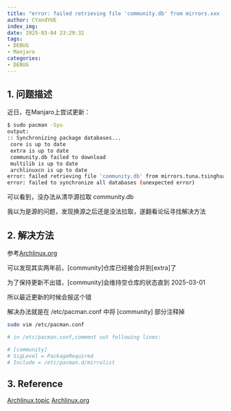 ```yaml
---
title: "error: failed retrieving file 'community.db' from mirrors.xxx : The requested URL returned error: 404"
author: CYandYUE
index_img:
date: 2025-03-04 23:29:32
tags:
- DEBUG
- Manjaro
categories:
- DEBUG
---
```


## 1. 问题描述
近日，在Manjaro上尝试更新：
```bash
$ sudo pacman -Syu
output:
:: Synchronizing package databases...
 core is up to date
 extra is up to date
 community.db failed to download
 multilib is up to date
 archlinuxcn is up to date
error: failed retrieving file 'community.db' from mirrors.tuna.tsinghua.edu.cn : The requested URL returned error: 404
error: failed to synchronize all databases (unexpected error)
```
可以看到，没办法从清华源拉取 community.db

我以为是源的问题，发现换源之后还是没法拉取，遂翻看论坛寻找解决方法

## 2. 解决方法
参考[Archlinux.org](https://archlinux.org/news/cleaning-up-old-repositories/)

可以发现其实两年前，[community]仓库已经被合并到[extra]了

为了保持更新不出错，[community]会维持空仓库的状态直到 2025-03-01

所以最近更新的时候会报这个错

解决办法就是在 /etc/pacman.conf 中将 [community] 部分注释掉
```bash
sudo vim /etc/pacman.conf

# in /etc/pacman.conf,comment out following lines:

# [community]
# SigLevel = PackageRequired
# Include = /etc/pacman.d/mirrolist
```

## 3. Reference
[Archlinux.topic](https://bbs.archlinux.org/viewtopic.php?id=303841)
[Archlinux.org](https://archlinux.org/news/cleaning-up-old-repositories/)
